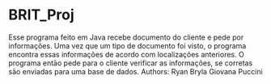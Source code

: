 # BRIT_Proj
Esse programa feito em Java recebe documento do cliente e pede por informações. Uma vez que um tipo de documento foi visto, o programa encontra essas informações de acordo com localizações anteriores. O programa entāo pede para o cliente verificar as informações, se corretas sāo enviadas para uma base de dados.
Authors:
Ryan Bryla
Giovana Puccini
